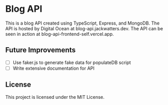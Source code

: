 # Blog API

This is a blog API created using TypeScript, Express, and MongoDB. The API is hosted by Digital Ocean at blog-api.jackwatters.dev. The API can be seen in action at blog-api-frontend-self.vercel.app.

## Future Improvements

- [ ] Use faker.js to generate fake data for populateDB script
- [ ] Write extensive documentation for API

## License

This project is licensed under the MIT License.
